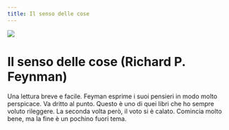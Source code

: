 ```yaml
---
title: Il senso delle cose
---
```


![](https://i.gr-assets.com/images/S/compressed.photo.goodreads.com/books/1338987054l/15045033.jpg)

#  Il senso delle cose (Richard P. Feynman)

Una lettura breve e facile. Feyman esprime i suoi pensieri in modo molto
perspicace. Va dritto al punto. Questo è uno di quei libri che ho sempre voluto
rileggere. La seconda volta però, il voto si è calato. Comincia molto bene, ma
la fine è un pochino fuori tema.

